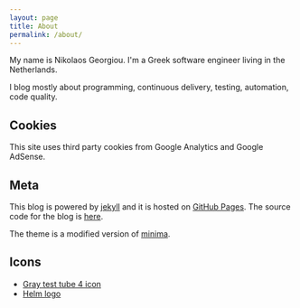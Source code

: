 ```yaml
---
layout: page
title: About
permalink: /about/
---
```


My name is Nikolaos Georgiou. I'm a Greek software engineer
living in the Netherlands.

I blog mostly about programming, continuous delivery, testing,
automation, code quality.

## Cookies

This site uses third party cookies from Google Analytics and
Google AdSense.

## Meta

This blog is powered by [jekyll](https://jekyllrb.com/) and
it is hosted on [GitHub Pages](https://pages.github.com/). The
source code for the blog is [here](https://github.com/ngeor/blog).

The theme is a modified version of [minima](https://github.com/jekyll/minima).

## Icons

- [Gray test tube 4 icon](https://www.iconsdb.com/gray-icons/test-tube-4-icon.html)
- [Helm logo](https://github.com/helm/helm/blob/master/docs/logos/helm-blue-vector.svg)
